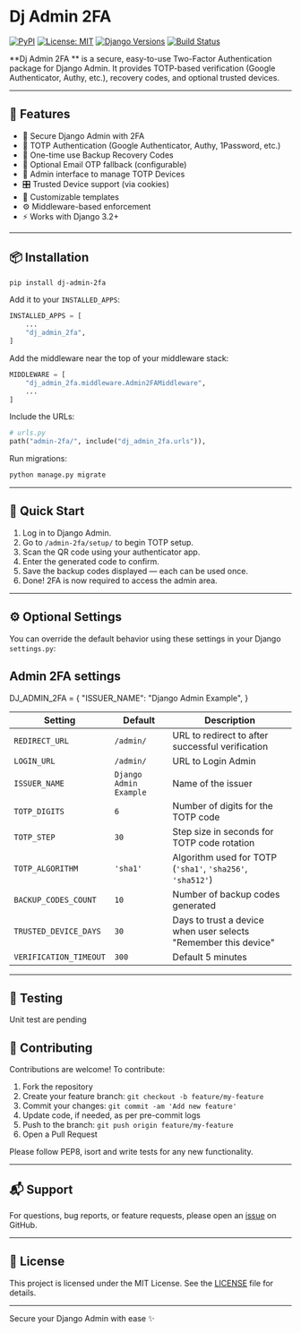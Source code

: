 # Dj Admin 2FA

[![PyPI](https://img.shields.io/pypi/v/django-admin-2fa-plus)](https://pypi.org/project/django-admin-2fa-plus/)
[![License: MIT](https://img.shields.io/pypi/l/dj-admin-2fa)](LICENSE)
[![Django Versions](https://img.shields.io/badge/Django-3.2%2B-blue)](https://www.djangoproject.com/)
[![Build Status](https://img.shields.io/badge/build-passing-brightgreen)](https://github.com/your-username/django-admin-2fa-plus)

**Dj Admin 2FA ** is a secure, easy-to-use Two-Factor Authentication package for Django Admin. It provides TOTP-based verification (Google Authenticator, Authy, etc.), recovery codes, and optional trusted devices.

---

## 🌟 Features

- 🔐 Secure Django Admin with 2FA
- 📱 TOTP Authentication (Google Authenticator, Authy, 1Password, etc.)
- 🔑 One-time use Backup Recovery Codes
- 📩 Optional Email OTP fallback (configurable)
- 🧩 Admin interface to manage TOTP Devices
- 🎛️ Trusted Device support (via cookies)
- 🎨 Customizable templates
- ⚙️ Middleware-based enforcement
- ⚡ Works with Django 3.2+

---

## 📦 Installation

```bash
pip install dj-admin-2fa
```

Add it to your `INSTALLED_APPS`:

```python
INSTALLED_APPS = [
    ...
    "dj_admin_2fa",
]
```

Add the middleware near the top of your middleware stack:

```python
MIDDLEWARE = [
    "dj_admin_2fa.middleware.Admin2FAMiddleware",
    ...
]
```

Include the URLs:

```python
# urls.py
path("admin-2fa/", include("dj_admin_2fa.urls")),
```

Run migrations:

```bash
python manage.py migrate
```

---

## 🚀 Quick Start

1. Log in to Django Admin.
2. Go to `/admin-2fa/setup/` to begin TOTP setup.
3. Scan the QR code using your authenticator app.
4. Enter the generated code to confirm.
5. Save the backup codes displayed — each can be used once.
6. Done! 2FA is now required to access the admin area.

---

## ⚙️ Optional Settings

You can override the default behavior using these settings in your Django `settings.py`:
## Admin 2FA settings
DJ_ADMIN_2FA = {
    "ISSUER_NAME": "Django Admin Example",
}

| Setting | Default | Description |
|--------|---------|-------------|
| `REDIRECT_URL` | `/admin/` | URL to redirect to after successful verification |
| `LOGIN_URL` | `/admin/` | URL to Login Admin |
| `ISSUER_NAME` | `Django Admin Example` | Name of the issuer |
| `TOTP_DIGITS` | `6` | Number of digits for the TOTP code |
| `TOTP_STEP` | `30` | Step size in seconds for TOTP code rotation |
| `TOTP_ALGORITHM` | `'sha1'` | Algorithm used for TOTP (`'sha1'`, `'sha256'`, `'sha512'`) |
| `BACKUP_CODES_COUNT` | `10` | Number of backup codes generated |
| `TRUSTED_DEVICE_DAYS` | `30` | Days to trust a device when user selects "Remember this device" |
| `VERIFICATION_TIMEOUT` | `300` |  Default 5 minutes |

---

## 🧪 Testing

Unit test are pending


## 🤝 Contributing

Contributions are welcome! To contribute:

1. Fork the repository
2. Create your feature branch: `git checkout -b feature/my-feature`
3. Commit your changes: `git commit -am 'Add new feature'`
4. Update code, if needed, as per pre-commit logs
5. Push to the branch: `git push origin feature/my-feature`
6. Open a Pull Request

Please follow PEP8, isort and write tests for any new functionality.

---

## 📬 Support

For questions, bug reports, or feature requests, please open an [issue](https://github.com/SurajPysquad/dj-admin-2fa/issues) on GitHub.

---

## 📄 License

This project is licensed under the MIT License. See the [LICENSE](LICENSE) file for details.

---

Secure your Django Admin with ease ✨
